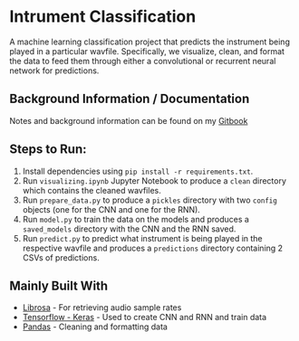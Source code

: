 # Intrument Classification

A machine learning classification project that predicts the instrument being played in a particular wavfile. Specifically, we visualize, clean, and format the data to feed them through either a convolutional or recurrent neural network for predictions. 

## Background Information / Documentation
Notes and background information can be found on my [Gitbook](https://lauradang.gitbook.io/notes/side-projects/machine-learning-audio-classification)

## Steps to Run:
1. Install dependencies using `pip install -r requirements.txt`.
2. Run `visualizing.ipynb` Jupyter Notebook to produce a `clean` directory which contains the cleaned wavfiles.
2. Run `prepare_data.py` to produce a `pickles` directory with two `config` objects (one for the CNN and one for the RNN).
3. Run `model.py` to train the data on the models and produces a `saved_models` directory with the CNN and the RNN saved.
4. Run `predict.py` to predict what instrument is being played in the respective wavfile and produces a `predictions` directory containing 2 CSVs of predictions.

## Mainly Built With

* [Librosa](https://librosa.github.io/librosa/) - For retrieving audio sample rates
* [Tensorflow - Keras](https://www.tensorflow.org/guide/keras) - Used to create CNN and RNN and train data
* [Pandas](https://pandas.pydata.org/) - Cleaning and formatting data

